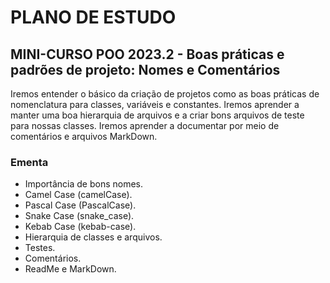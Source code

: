 # PLANO DE ESTUDO

## MINI-CURSO POO 2023.2 - Boas práticas e padrões de projeto: Nomes e Comentários

Iremos entender o básico da criação de projetos como as boas práticas de nomenclatura para classes, variáveis e constantes. Iremos aprender a manter uma boa hierarquia de arquivos e a criar bons arquivos de teste para nossas classes. Iremos aprender a documentar por meio de comentários e arquivos MarkDown.

### Ementa

- Importância de bons nomes.
- Camel Case (camelCase).
- Pascal Case (PascalCase).
- Snake Case (snake_case).
- Kebab Case (kebab-case).
- Hierarquia de classes e arquivos.
- Testes.
- Comentários.
- ReadMe e MarkDown.
